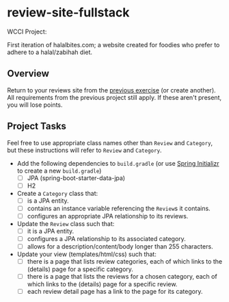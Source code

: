 # review-site-fullstack

WCCI Project:

First iteration of halalbites.com; a website created for foodies who prefer to adhere to a halal/zabihah diet. 

## Overview

Return to your reviews site from the [previous exercise](../reviews-site) (or create another). All requirements from the previous project still apply. If these aren't present, you will lose points.

## Project Tasks

Feel free to use appropriate class names other than `Review` and `Category`, but these instructions will refer to `Review` and `Category`.

*   Add the following dependencies to `build.gradle` (or use [Spring Initializr](https://start.spring.io/) to create a new `build.gradle`)
    *   [ ] JPA (spring-boot-starter-data-jpa)
    *   [ ] H2
*   Create a `Category` class that:
    *   [ ] is a JPA entity.
    *   [ ] contains an instance variable referencing the `Review`s it contains.
    *   [ ] configures an appropriate JPA relationship to its reviews.
*   Update the `Review` class such that:
    *   [ ] it is a JPA entity.
    *   [ ] configures a JPA relationship to its associated category.
    *   [ ] allows for a description/content/body longer than 255 characters.
*   Update your view (templates/html/css) such that:
    *   [ ] there is a page that lists review categories, each of which links to the (details) page for a specific category.
    *   [ ] there is a page that lists the reviews for a chosen category, each of which links to the (details) page for a specific review.
    *   [ ] each review detail page has a link to the page for its category.

